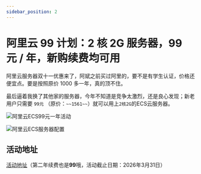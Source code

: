 ```yaml
---
sidebar_position: 2
---
```


# 阿里云 99 计划：2 核 2G 服务器，99 元 / 年，新购续费均可用

阿里云服务器双十一优惠来了，阿斌之前买过阿里的，要不是有学生认证，价格还便宜点。要是按照原价 1000 多一年，真的顶不住。

最后逼着我换了其他家的服务器，今年不知道是竞争太激烈，还是良心发现；新老用户只需要 `99元` （原价：`~~1561~~`）就可以用上`2核2G`的ECS云服务器。

![阿里云ECS99元一年活动](https://b2.wwkejishe.top/WP-CDN-02/2023/202311082037765.webp)

![阿里云ECS服务器配置](https://b2.wwkejishe.top/WP-CDN-02/2023/202311082039718.webp)

## 活动地址

[活动地址](https://www.aliyun.com/lowcode/promotion/allinaliyun/99program?source=5176.11533457&userCode=5jirorgx)（第二年续费也是**99**哦，活动截止日期：2026年3月31日）
